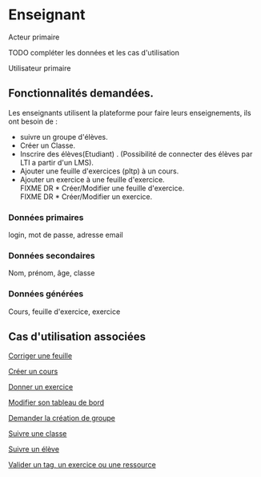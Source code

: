 # Enseignant

Acteur primaire

TODO compléter les données et les cas d'utilisation

Utilisateur primaire

## Fonctionnalités demandées.

Les enseignants utilisent la plateforme pour faire leurs enseignements, ils ont besoin de :

* suivre un groupe d'élèves.
* Créer un Classe.
* Inscrire des élèves(Etudiant) . (Possibilité de connecter des élèves par LTI a partir d'un LMS).
* Ajouter une feuille d'exercices (pltp) à un cours.
* Ajouter un exercice à une feuille d'exercice.  
FIXME DR * Créer/Modifier une feuille d'exercice.  
FIXME DR * Créer/Modifier un exercice.

### Données primaires

login, mot de passe, adresse email

### Données secondaires

Nom, prénom, âge, classe

### Données générées

Cours, feuille d'exercice, exercice

## Cas d'utilisation associées

[Corriger une feuille](../casutilisation/enseignant/corrigerfeuilles.md)

[Créer un cours](../casutilisation/enseignant/creercours.md)

[Donner un exercice](../casutilisation/enseignant/donnerexercices.md)

[Modifier son tableau de bord](../casutilisation/enseignant/modifiertableaudebord.md)

[Demander la création de groupe](../casutilisation/enseignant/ouverturegroupe.md)

[Suivre une classe](../casutilisation/enseignant/suivreclasse.md)

[Suivre un élève](../casutilisation/enseignant/suivreeleve.md)

[Valider un tag, un exercice ou une ressource](../casutilisation/enseignant/validation.md)


<!--- 
Author : Hugo 
Validator : Raphael
-->

